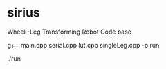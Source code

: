 # sirius
Wheel -Leg Transforming Robot Code base

g++ main.cpp serial.cpp lut.cpp singleLeg.cpp -o run

./run
